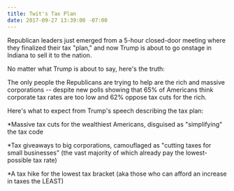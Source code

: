 ```yaml
---
title: Twit's Tax Plan
date: 2017-09-27 13:39:00 -07:00
---
```


Republican leaders just emerged from a 5-hour closed-door meeting where they finalized their tax "plan," and now Trump is about to go onstage in Indiana to sell it to the nation.

No matter what Trump is about to say, here's the truth:

The only people the Republicans are trying to help are the rich and massive corporations -- despite new polls showing that 65% of Americans think corporate tax rates are too low and 62% oppose tax cuts for the rich.

Here's what to expect from Trump's speech describing the tax plan:

*Massive tax cuts for the wealthiest Americans, disguised as "simplifying" the tax code

*Tax giveaways to big corporations, camouflaged as "cutting taxes for small businesses" (the vast majority of which already pay the lowest-possible tax rate)

*A tax hike for the lowest tax bracket (aka those who can afford an increase in taxes the LEAST)